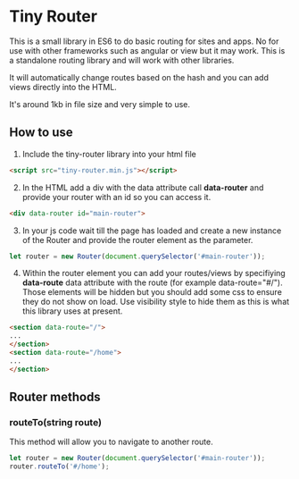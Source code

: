 
# Tiny Router
This is a small library in ES6 to do basic routing for sites and apps. No for use with other frameworks such as angular or view but it may work. This is a standalone routing library and will work with other libraries.

It will automatically change routes based on the hash and you can add views directly into the HTML.

It's around 1kb in file size and very simple to use.

## How to use

1. Include the tiny-router library into your html file
```html
<script src="tiny-router.min.js"></script>
``` 

2. In the HTML add a div with the data attribute call **data-router** and provide your router with an id so you can access it.
```html
<div data-router id="main-router">
```
3. In your  js code wait till the page has loaded and create a new instance of the Router and provide the router element as the parameter.

```js
let router = new Router(document.querySelector('#main-router'));
```

4. Within the router element you can add your routes/views by specifiying **data-route** data attribute with the route (for example data-route="#/"). Those elements will be hidden but you should add some css to ensure they do not show on load. Use visibility style to hide them as this is what this library uses at present.  
 ```html
<section data-route="/">
...
</section>
<section data-route="/home">
...
</section>
```

## Router methods  

### **routeTo(string route)**
This method will allow you to navigate to another route. 
```js
let router = new Router(document.querySelector('#main-router'));
router.routeTo('#/home');
```
